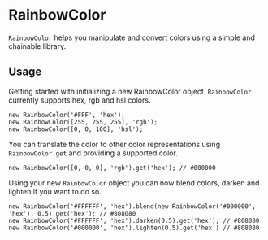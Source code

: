 RainbowColor
============

`RainbowColor` helps you manipulate and convert colors using a simple and chainable library.

Usage
-----

Getting started with initializing a new RainbowColor object. `RainbowColor` currently supports hex, rgb and hsl colors.

    new RainbowColor('#FFF', 'hex');
    new RainbowColor([255, 255, 255], 'rgb');
    new RainbowColor([0, 0, 100], 'hsl');

You can translate the color to other color representations using `RainbowColor.get` and providing a supported color.

    new RainbowColor([0, 0, 0], 'rgb').get('hex'); // #000000

Using your new `RainbowColor` object you can now blend colors, darken and lighten if you want to do so.

    new RainbowColor('#FFFFFF', 'hex').blend(new RainbowColor('#000000', 'hex'), 0.5).get('hex'); // #808080
    new RainbowColor('#FFFFFF', 'hex').darken(0.5).get('hex'); // #808080
    new RainbowColor('#000000', 'hex').lighten(0.5).get('hex') // #808080